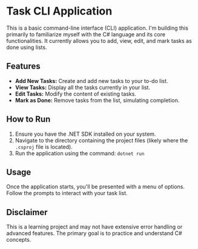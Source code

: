 # Task CLI Application

This is a basic command-line interface (CLI) application. I'm building this primarily to familiarize myself with the C# language and its core functionalities. It currently allows you to add, view, edit, and mark tasks as done using lists.

## Features

* **Add New Tasks:** Create and add new tasks to your to-do list.
* **View Tasks:** Display all the tasks currently in your list.
* **Edit Tasks:** Modify the content of existing tasks.
* **Mark as Done:** Remove tasks from the list, simulating completion.

## How to Run

1.  Ensure you have the .NET SDK installed on your system.
2.  Navigate to the directory containing the project files (likely where the `.csproj` file is located).
3.  Run the application using the command: `dotnet run`

## Usage

Once the application starts, you'll be presented with a menu of options. Follow the prompts to interact with your task list.

## Disclaimer

This is a learning project and may not have extensive error handling or advanced features. The primary goal is to practice and understand C# concepts.
